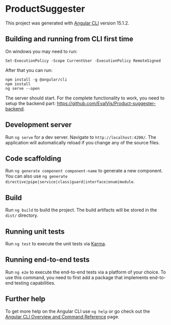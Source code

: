 # ProductSuggester

This project was generated with [Angular CLI](https://github.com/angular/angular-cli) version 15.1.2.

## Building and running from CLI first time
On windows you may need to run:
```
Set-ExecutionPolicy -Scope CurrentUser -ExecutionPolicy RemoteSigned
```
After that you can run:
```
npm install -g @angular/cli
npm install
ng serve --open
```
The server should start. For the complete functionality to work, you need to setup the backend part: https://github.com/EvalVis/Product-suggester-backend.
## Development server

Run `ng serve` for a dev server. Navigate to `http://localhost:4200/`. The application will automatically reload if you change any of the source files.

## Code scaffolding

Run `ng generate component component-name` to generate a new component. You can also use `ng generate directive|pipe|service|class|guard|interface|enum|module`.

## Build

Run `ng build` to build the project. The build artifacts will be stored in the `dist/` directory.

## Running unit tests

Run `ng test` to execute the unit tests via [Karma](https://karma-runner.github.io).

## Running end-to-end tests

Run `ng e2e` to execute the end-to-end tests via a platform of your choice. To use this command, you need to first add a package that implements end-to-end testing capabilities.

## Further help

To get more help on the Angular CLI use `ng help` or go check out the [Angular CLI Overview and Command Reference](https://angular.io/cli) page.
